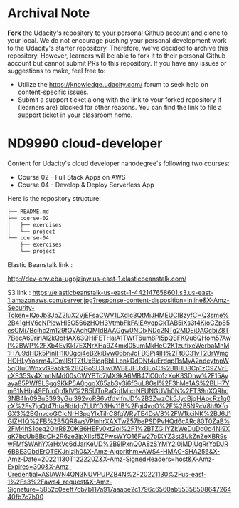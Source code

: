 # Archival Note
**Fork** the Udacity's repository to your personal Github account and clone to your local. We do not encourage pushing your personal development work to the Udacity's starter repository. Therefore, we've decided to archive this repository. However, learners will be able to fork it to their personal Github account but cannot submit PRs to this repository. If you have any issues or suggestions to make, feel free to:
- Utilize the https://knowledge.udacity.com/ forum to seek help on content-specific issues.
- Submit a support ticket along with the link to your forked repository if (learners are) blocked for other reasons. You can find the link to file a support ticket in your classroom home. 

# ND9990 cloud-developer
Content for Udacity's cloud developer nanodegree's following two courses:
* Course 02 - Full Stack Apps on AWS
* Course 04 - Develop & Deploy Serverless App

Here is the repository structure:
```bash
├── README.md
├── course-02
│   ├── exercises
│   └── project
└── course-04
    ├── exercises
    └── project
```
Elastic Beanstalk link :

http://dev-env.eba-ugpjzipw.us-east-1.elasticbeanstalk.com/

S3 link :
https://elasticbeanstalk-us-east-1-442147658601.s3.us-east-1.amazonaws.com/server.jpg?response-content-disposition=inline&X-Amz-Security-Token=IQoJb3JpZ2luX2VjEFsaCWV1LXdlc3QtMiJHMEUCIBzyfCHQ3sme%2B41gHV6cNPiowHI5G566zHOH3VtmbFkFAiEAyqpGkTAB5iXs3t4KioCZp85csCMi7Bcihc2m129fOVAqhQMIdBAAGgw0NDIxNDc2NTg2MDEiDAGcbiZ8T7BecA69ririAl2kQoHAX63QHiFETHajA1TWtT6um8Pl5pQSFKQu6QHom57AwI%2BWP%2FXb4EvKkI7EXNrXHa9Z4mxl05umMkHeC2K1zufixeWerbaMhM1H7u9dHDk5PinlH1I00gci4eB2kiBvw06bnJoFDSPj4IH%2Ft8C31vT2BrWmgHOHLyYosrm4JCmIIStTZfUxBicq8bLLbnkDdDNt4uErdqpI1sMyA2ndeytnpW5qOIu0WnxvG9abk%2BQGoSU3iw0WBEJFUxBEoC%2BBHD8Cp1zC9ZVrEcXS35Sv4XmnNMd00sCWYBTc7MX9kA6MB47lC0o1zXoK3SDhw%2F15Ayaya85PWf9LSgg9KkP5A0pqgX65ab3y3i6fGuL8GsI%2F3hMe1AS%2BLH7Ym61NHbj49Efuo0p1kIV%2B5UTnRaGgfMIcrNEUNGUVh0N%2FT39nXQRhc3NB4In09Bu3393yGui392voR86vtfdvIfnJD%2B3ZwzCk5JycBjqHApcRz1g0cX%2Fs7joQt47hta8ldfdp7LUYD3Hv11B%2Fgi4voO%2F%2B5NRcV8h9XfoGX3%2BGnvcoGCIcNrH3pgYlxTiIrC8fqWRyTE4DsV8%2FW1kciNK%2BJ6J1GlZH1Q%2FB%2B5QR8wsVPlnhrXAXTwZ57bePSDPvHQd6cARc80T0ZaB%2FM4hS1oeg2OIrR8ZOKB6HEFv0kt2oI%2F1%2BTZGIIYZkWeDuDg0d4Ni9XqK7bcUbBBgCH2R6ze3jpXIIsf5ZPwsWYO16Fw27pIXYZ3st3UkZnZeXBR9swFMfSWAhYXeHxVc6dJarKeUD%2B9lPxnQ0A8zSYMY2l0jMDjUgRrYoDJR6BBE3GbdErOTEKJnizjh0&X-Amz-Algorithm=AWS4-HMAC-SHA256&X-Amz-Date=20221130T122220Z&X-Amz-SignedHeaders=host&X-Amz-Expires=300&X-Amz-Credential=ASIAWN4QN3NUVPUPZB4N%2F20221130%2Fus-east-1%2Fs3%2Faws4_request&X-Amz-Signature=5852c0eeff7cb7b117a917aaabe2c1796c6560ab5535650864726440fb7c7b00